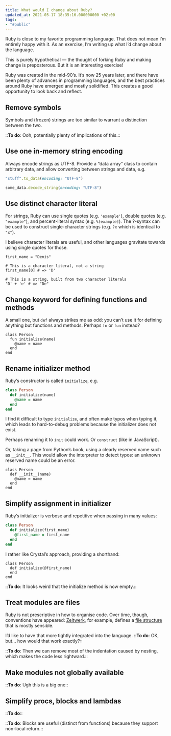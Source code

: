 ```yaml
---
title: What would I change about Ruby?
updated_at: 2021-05-17 18:35:16.000000000 +02:00
tags:
- "#public"
---
```



Ruby is close to my favorite programming language. That does not mean I’m entirely happy with it. As an exercise, I’m writing up what I’d change about the language.

This is purely hypothetical — the thought of forking Ruby and making change is preposterous. But it is an interesting exercise!

Ruby was created in the mid-90’s. It’s now 25 years later, and there have been plenty of advances in programming languages, and the best practices around Ruby have emerged and mostly solidified. This creates a good opportunity to look back and reflect.

## Remove symbols
Symbols and (frozen) strings are too similar to warrant a distinction between the two.

::**To do**: Ooh, potentially plenty of implications of this.::

## Use one in-memory string encoding
Always encode strings as UTF-8. Provide a “data array” class to contain arbitrary data, and allow converting between strings and data, e.g.

```ruby
"stuff".to_data(encoding: "UTF-8")
```

```ruby
some_data.decode_string(encoding: "UTF-8")
```

## Use distinct character literal
For strings, Ruby can use single quotes (e.g. `'example'`), double quotes (e.g. `"example"`), and percent-literal syntax (e.g. `%[example]`). The ?-syntax can be used to construct single-character strings (e.g. `?x` which is identical to `"x"`).

I believe character literals are useful, and other languages gravitate towards using single quotes for those.

```plaintext
first_name = "Denis"

# This is a character literal, not a string
first_name[0] # => 'D'

# This is a string, built from two character literals
'D' + 'e' # => "De"
```

## Change keyword for defining functions and methods
A small one, but `def` always strikes me as odd: you can’t use it for defining anything but functions and methods. Perhaps `fn` or `fun` instead?

```plaintext
class Person
  fun initialize(name)
    @name = name
  end
end
```

## Rename initializer method
Ruby’s constructor is called `initialize`, e.g.

```ruby
class Person
  def initialize(name)
    @name = name
  end
end
```

I find it difficult to type `initialize`, and often make typos when typing it, which leads to hard-to-debug problems because the initializer does not exist.

Perhaps renaming it to `init` could work. Or `construct` (like in JavaScript).

Or, taking a page from Python’s book, using a clearly reserved name such as `__init__`. This would allow the interpreter to detect typos: an unknown reserved name could be an error.

```plaintext
class Person
  def __init__(name)
    @name = name
  end
end
```

## Simplify assignment in initializer
Ruby’s initializer is verbose and repetitive when passing in many values:

```ruby
class Person
  def initialize(first_name)
    @first_name = first_name
  end
end
```

I rather like Crystal’s approach, providing a shorthand:

```plaintext
class Person
  def initialize(@first_name)
  end
end
```

::**To do**: It looks weird that the initialize method is now empty.::

## Treat modules are files
Ruby is not prescriptive in how to organise code. Over time, though, conventions have appeared: [Zeitwerk](https://github.com/fxn/zeitwerk), for example, defines a [file structure](https://github.com/fxn/zeitwerk#file-structure) that is mostly sensible.

I’d like to have that more tightly integrated into the language. ::**To do**: OK, but… how would that work exactly?::

::**To do**: Then we can remove most of the indentation caused by nesting, which makes the code less rightward.::

## Make modules not globally available
::**To do**: Ugh this is a big one::

## Simplify procs, blocks and lambdas
::**To do**::

::**To do**: Blocks are useful (distinct from functions) because they support non-local return.::